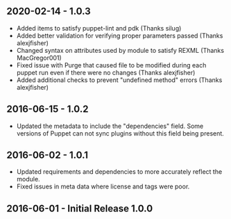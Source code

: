 ## 2020-02-14 - 1.0.3
  - Added items to satisfy puppet-lint and pdk (Thanks silug)
  - Added better validation for verifying proper parameters passed (Thanks alexjfisher)
  - Changed syntax on attributes used by module to satisfy REXML (Thanks MacGregor001)
  - Fixed issue with Purge that caused file to be modified during each puppet run even if there were no changes (Thanks alexjfisher)
  - Added additional checks to prevent "undefined method" errors (Thanks alexjfisher)

## 2016-06-15 - 1.0.2
  - Updated the metadata to include the "dependencies" field. Some versions of Puppet can not sync plugins without this field being present.

## 2016-06-02 - 1.0.1
  - Updated requirements and dependencies to more accurately reflect the module.
  - Fixed issues in meta data where license and tags were poor.

## 2016-06-01 - Initial Release 1.0.0
